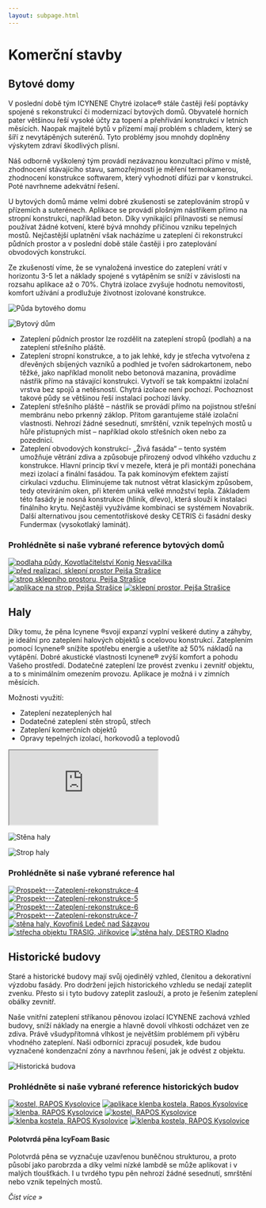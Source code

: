 ```yaml
---
layout: subpage.html
---
```


<!--<section class="no-border"><div>-->

# Komerční stavby

<!--</div></section>-->

<!--<section class="bg-green white no-under no-border"><div>
<div class="grid"><a class="col center" href="#bytove-domy">
<img src="/assets/original/bytove-domy-300x188.png">
<p class="h4 flexy flexy">Bytové domy</p>
</a><a class="col center" href="#haly">
<img src="/assets/original/haly-300x188.png">
<p class="h4 flexy flexy">Haly</p>
</a><a class="col center" href="#historicke-budovy">
<img src="/assets/original/historicke-300x188.png">
<p class="h4 flexy flexy">Historické budovy</p>
</a></div>
</div></section>-->

<!--<section><div>-->

## Bytové domy

<!--<div class="grid"><div class="col">-->

V poslední době tým ICYNENE Chytré izolace® stále častěji řeší poptávky spojené s rekonstrukcí či modernizací bytových domů. Obyvatelé horních pater většinou řeší vysoké účty za topení a přehřívání konstrukcí v letních měsících. Naopak majitelé bytů v přízemí mají problém s chladem, který se šíří z nevytápěných suterénů. Tyto problémy jsou mnohdy doplněny výskytem zdraví škodlivých plísní.

Náš odborně vyškolený tým provádí nezávaznou konzultaci přímo v místě, zhodnocení stávajícího stavu, samozřejmostí je měření termokamerou, zhodnocení konstrukce softwarem, který vyhodnotí difúzi par v konstrukci. Poté navrhneme adekvátní řešení.

<!--</div><div class="col">-->

U bytových domů máme velmi dobré zkušenosti se zateplováním stropů v přízemích a suterénech. Aplikace se provádí plošným nástřikem přímo na stropní konstrukci, například beton. Díky vynikající přilnavosti se nemusí používat žádné kotvení, které bývá mnohdy příčinou vzniku tepelných mostů. Nejčastější uplatnění však nacházíme u zateplení či rekonstrukcí půdních prostor a v poslední době stále častěji i pro zateplování obvodových konstrukcí.

Ze zkušeností víme, že se vynaložená investice do zateplení vrátí v horizontu 3-5 let a náklady spojené s vytápěním se sníží v závislosti na rozsahu aplikace až o 70%. Chytrá izolace zvyšuje hodnotu nemovitosti, komfort užívání a prodlužuje životnost izolované konstrukce.

<!--</div></div>-->
<!--<div class="grid"><div class="col center">-->

![Půda bytového domu](/assets/original/bytove-domy-2-330x330.jpg "Půda bytového domu")

<!--</div><div class="col center">-->

![Bytový dům](/assets/original/bytove-domy-330x330.jpg "Bytový dům")

<!--</div></div>-->

- Zateplení půdních prostor lze rozdělit na zateplení stropů (podlah) a na zateplení střešního pláště.
- Zateplení stropní konstrukce, a to jak lehké, kdy je střecha vytvořena z dřevěných sbíjených vazníků a podhled je tvořen sádrokartonem, nebo těžké, jako například monolit nebo betonová mazanina, provádíme nástřik přímo na stávající konstrukci. Vytvoří se tak kompaktní izolační vrstva bez spojů a netěsností. Chytrá izolace není pochozí. Pochoznost takové půdy se většinou řeší instalací pochozí lávky.
- Zateplení střešního pláště – nástřik se provádí přímo na pojistnou střešní membránu nebo prkenný záklop. Přitom garantujeme stálé izolační vlastnosti. Nehrozí žádné sesednutí, smrštění, vznik tepelných mostů u hůře přístupných míst – například okolo střešních oken nebo za pozednicí.
- Zateplení obvodových konstrukcí- „Živá fasáda“ – tento systém umožňuje větrání zdiva a způsobuje přirozený odvod vlhkého vzduchu z konstrukce. Hlavní princip tkví v mezeře, která je při montáži ponechána mezi izolací a finální fasádou. Ta pak komínovým efektem zajistí cirkulaci vzduchu. Eliminujeme tak nutnost větrat klasickým způsobem, tedy otevíráním oken, při kterém uniká velké množství tepla. Základem této fasády je nosná konstrukce (hliník, dřevo), která slouží k instalaci finálního krytu. Nejčastěji využíváme kombinaci se systémem Novabrik. Další alternativou jsou cementotřískové desky CETRIS či fasádní desky Fundermax (vysokotlaký laminát).

### Prohlédněte si naše vybrané reference bytových domů

<p class="center" gallery>

[![podlaha půdy, Kovotlačitelství Konig Nesvačilka](/assets/original/IMG_2761-150x150.jpg)](/assets/original/IMG_2761-1024x768.jpg "podlaha půdy, Kovotlačitelství Konig Nesvačilka")
[![před realizací, sklepní prostor Pejša Strašice](/assets/original/IMG_0005-150x150.jpg)](/assets/original/IMG_0005-1024x765.jpg "před realizací, sklepní prostor Pejša Strašice")
[![strop sklepního prostoru, Pejša Strašice](/assets/original/IMG_0051-150x150.jpg)](/assets/original/IMG_0051-1024x768.jpg "strop sklepního prostoru, Pejša Strašice")
[![aplikace na strop, Pejša Strašice](/assets/original/IMG_0055-150x150.jpg)](/assets/original/IMG_0055-1024x768.jpg "aplikace na strop, Pejša Strašice")
[![sklepní prostor, Pejša Strašice](/assets/original/IMG_0054-150x150.jpg)](/assets/original/IMG_0054-1024x768.jpg "sklepní prostor, Pejša Strašice")

</p>

<!--</div></section>-->



<!--<section><div>-->

## Haly

<!--<div class="grid"><div class="col">-->

Díky tomu, že pěna Icynene ®svojí expanzí vyplní veškeré dutiny a záhyby, je ideální pro zateplení halových objektů s ocelovou konstrukcí. Zateplením pomocí Icynene® snížíte spotřebu energie a ušetříte až 50% nákladů na vytápění. Dobré akustické vlastnosti Icynene® zvýší komfort a pohodu Vašeho prostředí. Dodatečné zateplení lze provést zvenku i zevnitř objektu, a to s minimálním omezením provozu. Aplikace je možná i v zimních měsících.

Možnosti využití:

- Zateplení nezateplených hal
- Dodatečné zateplení stěn stropů, střech
- Zateplení komerčních objektů
- Opravy tepelných izolací, horkovodů a teplovodů

<p><iframe src="https://www.youtube.com/embed/tJzmKERpGas?feature=oembed" allowfullscreen></iframe></p>

<!--</div><div class="minicol">-->

![Stěna haly](/assets/original/Stena-haly-300x300.jpg "Stěna haly")

![Strop haly](/assets/original/Strop-haly1-300x300.jpg "Strop haly")

<!--</div></div>-->

### Prohlédněte si naše vybrané reference hal

<p class="center" gallery>

[![Prospekt---Zateplení-rekonstrukce-4](/assets/original/Prospekt-Zatepleni-rekonstrukce-4-150x150.jpg)](/assets/original/Prospekt-Zatepleni-rekonstrukce-4.jpg "Prospekt---Zateplení-rekonstrukce-4")
[![Prospekt---Zateplení-rekonstrukce-5](/assets/original/Prospekt-Zatepleni-rekonstrukce-5-150x150.jpg)](/assets/original/Prospekt-Zatepleni-rekonstrukce-5.jpg "Prospekt---Zateplení-rekonstrukce-5")
[![Prospekt---Zateplení-rekonstrukce-6](/assets/original/Prospekt-Zatepleni-rekonstrukce-6-150x150.jpg)](/assets/original/Prospekt-Zatepleni-rekonstrukce-6.jpg "Prospekt---Zateplení-rekonstrukce-6")
[![Prospekt---Zateplení-rekonstrukce-7](/assets/original/Prospekt-Zatepleni-rekonstrukce-7-150x150.jpg)](/assets/original/Prospekt-Zatepleni-rekonstrukce-7.jpg "Prospekt---Zateplení-rekonstrukce-7")
[![stěna haly, Kovofiniš Ledeč nad Sázavou](/assets/original/Ledec-nad-Sazavou-150x150.jpg)](/assets/original/Ledec-nad-Sazavou-1024x768.jpg "stěna haly, Kovofiniš Ledeč nad Sázavou")
[![střecha objektu TRASIG, Jiříkovice](/assets/original/Trasig-Jirikovice-3-150x150.jpg)](/assets/original/Trasig-Jirikovice-3-1024x768.jpg "střecha objektu TRASIG, Jiříkovice")
[![stěna haly, DESTRO Kladno](/assets/original/IMG_0022-150x150.jpg)](/assets/original/IMG_0022-1024x768.jpg "stěna haly, DESTRO Kladno")

</p>

<!--</div></section>-->



<!--<section><div>-->

## Historické budovy

<!--<div class="grid"><div class="col">-->

Staré a historické budovy mají svůj ojedinělý vzhled, členitou a dekorativní výzdobu fasády. Pro dodržení jejich historického vzhledu se nedají zateplit zvenku. Přesto si i tyto budovy zateplit zaslouží, a proto je řešením zateplení obálky zevnitř.

Naše vnitřní zateplení stříkanou pěnovou izolací ICYNENE zachová vzhled budovy, sníží náklady na energie a hlavně dovolí vlhkosti odcházet ven ze zdiva. Právě všudypřítomná vlhkost je největším problémem při výběru vhodného zateplení. Naši odborníci zpracují posudek, kde budou vyznačené kondenzační zóny a navrhnou řešení, jak je odvést z objektu.

<!--</div><div class="minicol">-->

![Historická budova](/assets/original/shutterstock_262422788-300x215.jpg "Historická budova")

<!--</div></div>-->

### Prohlédněte si naše vybrané reference historických budov

<p class="center" gallery>

[![kostel, RAPOS Kysolovice](/assets/original/IMG_0019-150x150.jpg)](/assets/original/IMG_0019-1024x768.jpg "kostel, RAPOS Kysolovice")
[![aplikace klenba kostela, Rapos Kysolovice](/assets/original/IMG_0024-150x150.jpg)](/assets/original/IMG_0024-1024x768.jpg "aplikace klenba kostela, Rapos Kysolovice")
[![klenba, RAPOS Kysolovice](/assets/original/IMG_0027-150x150.jpg)](/assets/original/IMG_0027-1024x768.jpg "klenba, RAPOS Kysolovice")
[![kostel, RAPOS Kysolovice](/assets/original/IMG_0030-150x150.jpg)](/assets/original/IMG_0030-1024x768.jpg "kostel, RAPOS Kysolovice")
[![klenba kostela, RAPOS Kysolovice](/assets/original/IMG_0025-150x150.jpg)](/assets/original/IMG_0025-1024x768.jpg "klenba kostela, RAPOS Kysolovice")
[![klenba kostela, RAPOS Kysolovice](/assets/original/IMG_0026-150x150.jpg)](/assets/original/IMG_0026-1024x768.jpg "klenba kostela, RAPOS Kysolovice")

</p>

<!--</div></section>-->

<!--<section class="white bg-blue"><div>-->
<!--<div class="grid"><a href="/produkty.html#polotvrda-pena-icyfoam-basic" class="col white no-under">-->

#### Polotvrdá pěna IcyFoam Basic

Polotvrdá pěna se vyznačuje uzavřenou buněčnou strukturou, a proto působí jako parobrzda a díky velmi nízké lambdě se může aplikovat i v malých tloušťkách. I u tvrdého typu pěn nehrozí žádné sesednutí, smrštění nebo vznik tepelných mostů.

*Číst více »*

<!--</a></div>-->
<!--</div></section>-->
